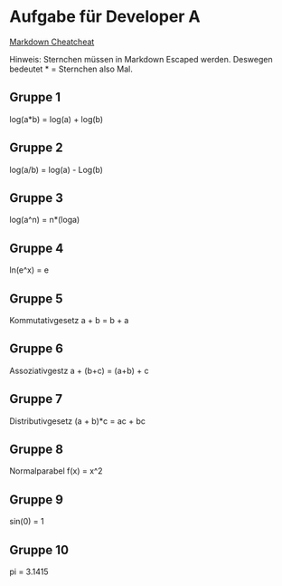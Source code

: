 # Aufgabe für Developer A

[Markdown Cheatcheat](https://github.com/adam-p/markdown-here/wiki/Markdown-Cheatsheet)

Hinweis: Sternchen müssen in Markdown Escaped werden. Deswegen bedeutet \* = Sternchen also Mal.

## Gruppe 1

log(a\*b) = log(a) + log(b)

## Gruppe 2

log(a/b) = log(a) - Log(b)

## Gruppe 3

log(a^n) = n*(loga)

## Gruppe 4

ln(e^x) = e

## Gruppe 5

Kommutativgesetz
a + b = b + a

## Gruppe 6

Assoziativgestz
a + (b+c) = (a+b) + c

## Gruppe 7

Distributivgesetz
(a + b)\*c =  ac + bc

## Gruppe 8

Normalparabel
f(x) = x^2

## Gruppe 9

sin(0) = 1

## Gruppe 10

pi = 3.1415
